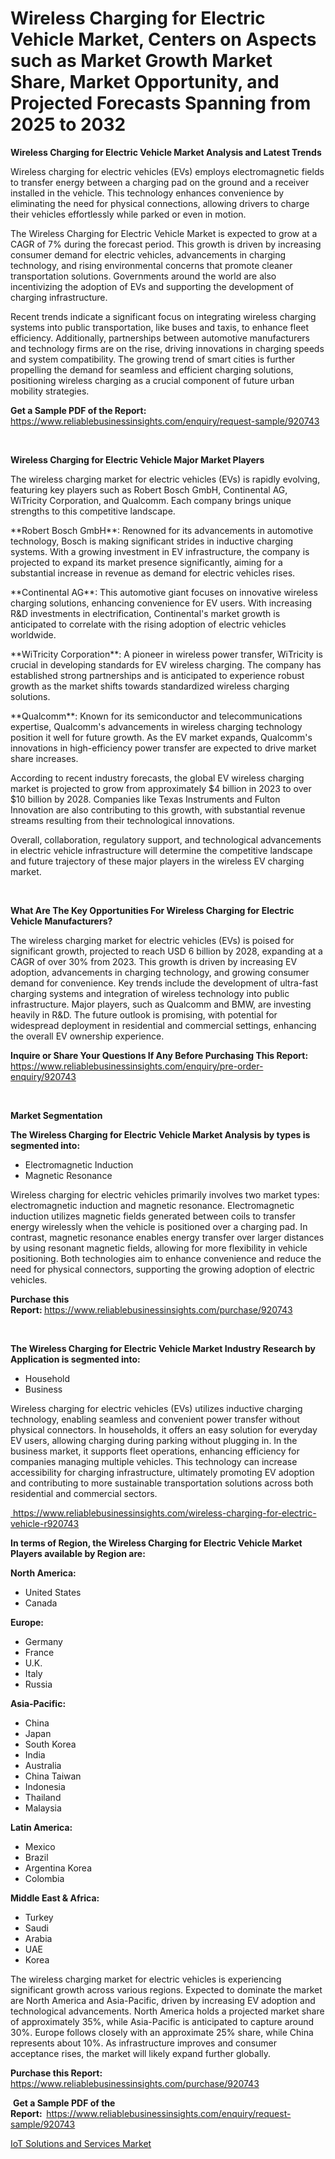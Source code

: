 <p><h1>Wireless Charging for Electric Vehicle Market, Centers on Aspects such as Market Growth Market Share, Market Opportunity, and Projected Forecasts Spanning from 2025 to 2032</h1></p><p><strong>Wireless Charging for Electric Vehicle Market Analysis and Latest Trends</strong></p>
<p><p>Wireless charging for electric vehicles (EVs) employs electromagnetic fields to transfer energy between a charging pad on the ground and a receiver installed in the vehicle. This technology enhances convenience by eliminating the need for physical connections, allowing drivers to charge their vehicles effortlessly while parked or even in motion.</p><p>The Wireless Charging for Electric Vehicle Market is expected to grow at a CAGR of 7% during the forecast period. This growth is driven by increasing consumer demand for electric vehicles, advancements in charging technology, and rising environmental concerns that promote cleaner transportation solutions. Governments around the world are also incentivizing the adoption of EVs and supporting the development of charging infrastructure.</p><p>Recent trends indicate a significant focus on integrating wireless charging systems into public transportation, like buses and taxis, to enhance fleet efficiency. Additionally, partnerships between automotive manufacturers and technology firms are on the rise, driving innovations in charging speeds and system compatibility. The growing trend of smart cities is further propelling the demand for seamless and efficient charging solutions, positioning wireless charging as a crucial component of future urban mobility strategies.</p></p>
<p><strong>Get a Sample PDF of the Report:&nbsp;</strong> <a href="https://www.reliablebusinessinsights.com/enquiry/request-sample/920743?utm_campaign=3253&utm_medium=2&utm_source=Github&utm_content=ia&utm_term=07032025&utm_id=wireless-charging-for-electric-vehicle">https://www.reliablebusinessinsights.com/enquiry/request-sample/920743</a></p>
<p>&nbsp;</p>
<p><strong>Wireless Charging for Electric Vehicle Major Market Players</strong></p>
<p><p>The wireless charging market for electric vehicles (EVs) is rapidly evolving, featuring key players such as Robert Bosch GmbH, Continental AG, WiTricity Corporation, and Qualcomm. Each company brings unique strengths to this competitive landscape.</p><p>**Robert Bosch GmbH**: Renowned for its advancements in automotive technology, Bosch is making significant strides in inductive charging systems. With a growing investment in EV infrastructure, the company is projected to expand its market presence significantly, aiming for a substantial increase in revenue as demand for electric vehicles rises.</p><p>**Continental AG**: This automotive giant focuses on innovative wireless charging solutions, enhancing convenience for EV users. With increasing R&D investments in electrification, Continental's market growth is anticipated to correlate with the rising adoption of electric vehicles worldwide.</p><p>**WiTricity Corporation**: A pioneer in wireless power transfer, WiTricity is crucial in developing standards for EV wireless charging. The company has established strong partnerships and is anticipated to experience robust growth as the market shifts towards standardized wireless charging solutions.</p><p>**Qualcomm**: Known for its semiconductor and telecommunications expertise, Qualcomm's advancements in wireless charging technology position it well for future growth. As the EV market expands, Qualcomm's innovations in high-efficiency power transfer are expected to drive market share increases.</p><p>According to recent industry forecasts, the global EV wireless charging market is projected to grow from approximately $4 billion in 2023 to over $10 billion by 2028. Companies like Texas Instruments and Fulton Innovation are also contributing to this growth, with substantial revenue streams resulting from their technological innovations.</p><p>Overall, collaboration, regulatory support, and technological advancements in electric vehicle infrastructure will determine the competitive landscape and future trajectory of these major players in the wireless EV charging market.</p></p>
<p>&nbsp;</p>
<p><strong>What Are The Key Opportunities For Wireless Charging for Electric Vehicle Manufacturers?</strong></p>
<p><p>The wireless charging market for electric vehicles (EVs) is poised for significant growth, projected to reach USD 6 billion by 2028, expanding at a CAGR of over 30% from 2023. This growth is driven by increasing EV adoption, advancements in charging technology, and growing consumer demand for convenience. Key trends include the development of ultra-fast charging systems and integration of wireless technology into public infrastructure. Major players, such as Qualcomm and BMW, are investing heavily in R&D. The future outlook is promising, with potential for widespread deployment in residential and commercial settings, enhancing the overall EV ownership experience.</p></p>
<p><strong>Inquire or Share Your Questions If Any Before Purchasing This Report:</strong> <a href="https://www.reliablebusinessinsights.com/enquiry/pre-order-enquiry/920743?utm_campaign=3253&utm_medium=2&utm_source=Github&utm_content=ia&utm_term=07032025&utm_id=wireless-charging-for-electric-vehicle">https://www.reliablebusinessinsights.com/enquiry/pre-order-enquiry/920743</a></p>
<p>&nbsp;</p>
<p><strong>Market Segmentation</strong></p>
<p><strong>The Wireless Charging for Electric Vehicle Market Analysis by types is segmented into:</strong></p>
<p><ul><li>Electromagnetic Induction</li><li>Magnetic Resonance</li></ul></p>
<p><p>Wireless charging for electric vehicles primarily involves two market types: electromagnetic induction and magnetic resonance. Electromagnetic induction utilizes magnetic fields generated between coils to transfer energy wirelessly when the vehicle is positioned over a charging pad. In contrast, magnetic resonance enables energy transfer over larger distances by using resonant magnetic fields, allowing for more flexibility in vehicle positioning. Both technologies aim to enhance convenience and reduce the need for physical connectors, supporting the growing adoption of electric vehicles.</p></p>
<p><strong>Purchase this Report:&nbsp;</strong><a href="https://www.reliablebusinessinsights.com/purchase/920743?utm_campaign=3253&utm_medium=2&utm_source=Github&utm_content=ia&utm_term=07032025&utm_id=wireless-charging-for-electric-vehicle">https://www.reliablebusinessinsights.com/purchase/920743</a></p>
<p>&nbsp;</p>
<p><strong>The Wireless Charging for Electric Vehicle Market Industry Research by Application is segmented into:</strong></p>
<p><ul><li>Household</li><li>Business</li></ul></p>
<p><p>Wireless charging for electric vehicles (EVs) utilizes inductive charging technology, enabling seamless and convenient power transfer without physical connectors. In households, it offers an easy solution for everyday EV users, allowing charging during parking without plugging in. In the business market, it supports fleet operations, enhancing efficiency for companies managing multiple vehicles. This technology can increase accessibility for charging infrastructure, ultimately promoting EV adoption and contributing to more sustainable transportation solutions across both residential and commercial sectors.</p></p>
<p><a href="https://www.reliablebusinessinsights.com/wireless-charging-for-electric-vehicle-r920743?utm_campaign=3253&utm_medium=2&utm_source=Github&utm_content=ia&utm_term=07032025&utm_id=wireless-charging-for-electric-vehicle">&nbsp;https://www.reliablebusinessinsights.com/wireless-charging-for-electric-vehicle-r920743</a></p>
<p><strong>In terms of Region, the Wireless Charging for Electric Vehicle Market Players available by Region are:</strong></p>
<p>
    <p> <strong> North America: </strong>
        <ul>
            <li>United States</li>
            <li>Canada</li>
        </ul>
        </p> 
    <p> <strong> Europe: </strong>
        <ul>
            <li>Germany</li>
            <li>France</li>
            <li>U.K.</li>
            <li>Italy</li>
            <li>Russia</li>
        </ul>
        </p> 
    <p> <strong> Asia-Pacific: </strong>
        <ul>
            <li>China</li>
            <li>Japan</li>
            <li>South Korea</li>
            <li>India</li>
            <li>Australia</li>
            <li>China Taiwan</li>
            <li>Indonesia</li>
            <li>Thailand</li>
            <li>Malaysia</li>
        </ul>
        </p> 
    <p> <strong> Latin America: </strong>
        <ul>
            <li>Mexico</li>
            <li>Brazil</li>
            <li>Argentina Korea</li>
            <li>Colombia</li>
        </ul>
        </p> 
    <p> <strong> Middle East & Africa: </strong>
        <ul>
            <li>Turkey</li>
            <li>Saudi</li>
            <li>Arabia</li>
            <li>UAE</li>
            <li>Korea</li>
        </ul>
    </p>
    </p>
<p><p>The wireless charging market for electric vehicles is experiencing significant growth across various regions. Expected to dominate the market are North America and Asia-Pacific, driven by increasing EV adoption and technological advancements. North America holds a projected market share of approximately 35%, while Asia-Pacific is anticipated to capture around 30%. Europe follows closely with an approximate 25% share, while China represents about 10%. As infrastructure improves and consumer acceptance rises, the market will likely expand further globally.</p></p>
<p><strong>Purchase this Report: </strong><a href="https://www.reliablebusinessinsights.com/purchase/920743?utm_campaign=3253&utm_medium=2&utm_source=Github&utm_content=ia&utm_term=07032025&utm_id=wireless-charging-for-electric-vehicle">https://www.reliablebusinessinsights.com/purchase/920743</a></p>
<p>&nbsp;<strong>Get a Sample PDF of the Report:&nbsp;&nbsp;</strong><a href="https://www.reliablebusinessinsights.com/enquiry/request-sample/920743?utm_campaign=3253&utm_medium=2&utm_source=Github&utm_content=ia&utm_term=07032025&utm_id=wireless-charging-for-electric-vehicle">https://www.reliablebusinessinsights.com/enquiry/request-sample/920743</a></p>
<p><strong></strong></p>
<p><p><a href="https://github.com/biyajausenik/Market-Research-Report-List-1/blob/main/iot-solutions-and-services-market.md?utm_campaign=3253&utm_medium=2&utm_source=Github&utm_content=ia&utm_term=07032025&utm_id=wireless-charging-for-electric-vehicle">IoT Solutions and Services Market</a></p></p>
